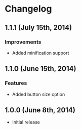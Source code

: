 # Changelog

## 1.1.1 (July 15th, 2014)

### Improvements

* Added minification support

## 1.1.0 (June 15th, 2014)

### Features

* Added button size option

## 1.0.0 (June 8th, 2014)

* Initial release
